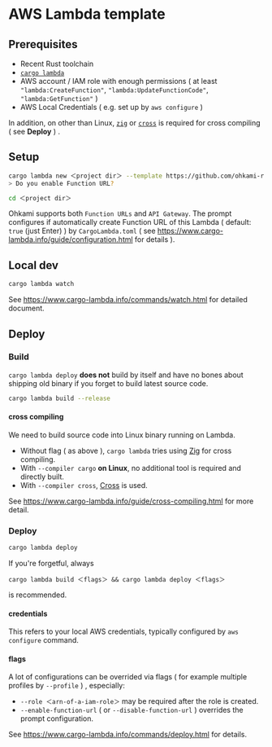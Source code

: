 # AWS Lambda template

## Prerequisites

- Recent Rust toolchain
- [`cargo lambda`](https://www.cargo-lambda.info/guide/installation.html)
- AWS account / IAM role with enough permissions ( at least `"lambda:CreateFunction"`, `"lambda:UpdateFunctionCode"`, `"lambda:GetFunction"` )
- AWS Local Credentials ( e.g. set up by `aws configure` )

In addition, on other than Linux, [`zig`](https://ziglang.org) or [`cross`](https://crates.io/crates/cross) is required for cross compiling ( see **Deploy** ) .

## Setup

```sh
cargo lambda new ＜project dir＞ --template https://github.com/ohkami-rs/ohkami-templates
> Do you enable Function URL?

cd ＜project dir＞
```

Ohkami supports both `Function URLs` and `API Gateway`. The prompt configures if automatically create Function URL of this Lambda ( default: `true` (just Enter) ) by `CargoLambda.toml` ( see https://www.cargo-lambda.info/guide/configuration.html for details ).

## Local dev

```sh
cargo lambda watch
```

See https://www.cargo-lambda.info/commands/watch.html for detailed document.

## Deploy

### Build

`cargo lambda deploy` **does not** build by itself and have no bones about shipping old binary if you forget to build latest source code.

```sh
cargo lambda build --release
```

#### cross compiling

We need to build source code into Linux binary running on Lambda.

* Without flag ( as above ), `cargo lambda` tries using [Zig](https://ziglang.org) for cross compiling.
* With `--compiler cargo` **on Linux**, no additional tool is required and directly built.
* With `--compiler cross`, [Cross](https://crates.io/crates/cross) is used.

See https://www.cargo-lambda.info/guide/cross-compiling.html for more detail.

### Deploy

```sh
cargo lambda deploy
```

If you're forgetful, always

```
cargo lambda build ＜flags＞ && cargo lambda deploy ＜flags＞
```

is recommended.

#### credentials

This refers to your local AWS credentials, typically configured by `aws configure` command.

#### flags

A lot of configurations can be overrided via flags ( for example multiple profiles by `--profile` ) , especially:

* `--role ＜arn-of-a-iam-role＞` may be required after the role is created.
* `--enable-function-url` ( or `--disable-function-url` ) overrides the prompt configuration.

See https://www.cargo-lambda.info/commands/deploy.html for details.
